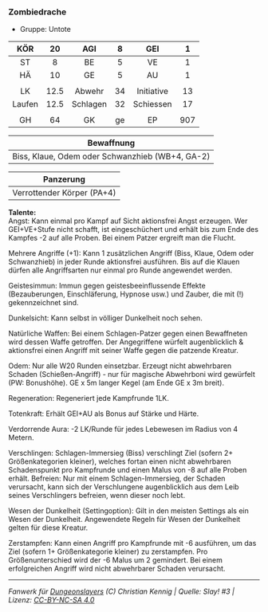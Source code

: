 ### Zombiedrache

- Gruppe: Untote

|  KÖR   |  20  |   AGI    |  8  |    GEI     |  1  |
| :----: | :--: | :------: | :-: | :--------: | :-: |
|   ST   |  8   |    BE    |  5  |     VE     |  1  |
|   HÄ   |  10  |    GE    |  5  |     AU     |  1  |
|        |      |          |     |            |     |
|   LK   | 12.5 |  Abwehr  | 34  | Initiative | 13  |
| Laufen | 12.5 | Schlagen | 32  | Schiessen  | 17  |
|        |      |          |     |            |     |
|   GH   |  64  |    GK    | ge  |     EP     | 907 |

|                   Bewaffnung                    |
| :---------------------------------------------: |
| Biss, Klaue, Odem oder Schwanzhieb (WB+4, GA-2) |

|         Panzerung          |
| :------------------------: |
| Verrottender Körper (PA+4) |

**Talente:**  
Angst: Kann einmal pro Kampf auf Sicht aktionsfrei Angst erzeugen. Wer GEI+VE+Stufe nicht schafft, ist eingeschüchert und erhält bis zum Ende des Kampfes -2 auf alle Proben. Bei einem Patzer ergreift man die Flucht.

Mehrere Angriffe (+1): Kann 1 zusätzlichen Angriff (Biss, Klaue, Odem oder Schwanzhieb) in jeder Runde aktionsfrei ausführen. Bis auf die Klauen dürfen alle Angriffsarten nur einmal pro Runde angewendet werden.

Geistesimmun: Immun gegen geistesbeeinflussende Effekte (Bezauberungen, Einschläferung, Hypnose usw.) und Zauber, die mit (!) gekennzeichnet sind.

Dunkelsicht: Kann selbst in völliger Dunkelheit noch sehen.

Natürliche Waffen: Bei einem Schlagen-Patzer gegen einen Bewaffneten wird dessen Waffe getroffen. Der Angegriffene würfelt augenblicklich & aktionsfrei einen Angriff mit seiner Waffe gegen die patzende Kreatur.

Odem: Nur alle W20 Runden einsetzbar. Erzeugt nicht abwehrbaren Schaden (Schießen-Angriff) - nur für magische Abwehrboni wird gewürfelt (PW: Bonushöhe). GE x 5m langer Kegel (am Ende GE x 3m breit).

Regeneration: Regeneriert jede Kampfrunde 1LK.

Totenkraft: Erhält GEI+AU als Bonus auf Stärke und Härte.

Verdorrende Aura: -2 LK/Runde für jedes Lebewesen im Radius von 4 Metern.

Verschlingen: Schlagen-Immersieg (Biss) verschlingt Ziel (sofern 2+ Größenkategorien kleiner), welches fortan einen nicht abwehrbaren Schadenspunkt pro Kampfrunde und einen Malus von -8 auf alle Proben erhält. Befreien: Nur mit einem Schlagen-Immersieg, der Schaden verursacht, kann sich der Verschlungene augenblicklich aus dem Leib seines Verschlingers befreien, wenn dieser noch lebt.

Wesen der Dunkelheit (Settingoption): Gilt in den meisten Settings als ein Wesen der Dunkelheit. Angewendete Regeln für Wesen der Dunkelheit gelten für diese Kreatur.

Zerstampfen: Kann einen Angriff pro Kampfrunde mit -6 ausführen, um das Ziel (sofern 1+ Größenkategorie kleiner) zu zerstampfen. Pro Größenunterschied wird der -6 Malus um 2 gemindert. Bei einem erfolgreichen Angriff wird nicht abwehrbarer Schaden verursacht.

---

_Fanwerk für [Dungeonslayers](https://www.dungeonslayers.net/) (C) Christian Kennig | Quelle: Slay! #3 | Lizenz: [CC-BY-NC-SA 4.0](https://creativecommons.org/licenses/by-nc-sa/4.0/deed.de)_

